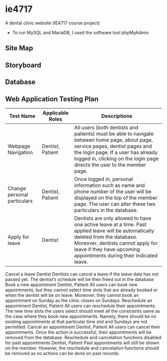 # ie4717
A dental clinic website (IE4717 course project)
- To run MySQL and MariaDB, I used the software tool phpMyAdmin
## Site Map

## Storyboard

## Database

## Web Application Testing Plan
| Test Name | Applicable Roles | Descriptions |
| --------- | ---------------- | ------------ |
| Webpage Navigation | Dentist, Patient | All users (both dentists and patients) must be able to navigate between home page, about page, service pages, dentist pages and the login page. If a user has already logged in, clicking on the login page directs the user to the member page. |
| Change personal particulars | Dentist, Patient | Once logged in, personal information such as name and phone number of the user will be displayed on the top of the member page. The user can alter these two particulars in the database. |
| Apply for leave | Dentist | Dentists are only allowed to have one active leave at a time. Past applied leave will be automatically deleted from the database. Moreover, dentists cannot apply for leave if they have upcoming appointments during their indicated leave. |
Cancel a leave
Dentist
Dentists can cancel a leave if the leave date has not passed yet. The dentist’s schedule will be then freed out in the database
Book a new appointment
Dentist, Patient
All users can book new appointments, but they cannot select time slots that are already booked or when the dentist will be on leave. Moreover, they cannot book an appointment on Sunday as the clinic closes on Sundays.
Reschedule an appointment
Dentist, Patient
All users can reschedule their appointments. The new time slots the users select should meet all the constraints same as the case where they book new appointments. Namely, there should be no existing appointments at that particular time slot and Sundays are not permitted.
Cancel an appointment
Dentist, Patient
All users can cancel their appointments. Once the action is successful, their appointments will be removed from the database.
Reschedule and cancelation functions disabled for past appointments
Dentist, Patient
Past appointments will still be shown on the member. However, the reschedule and cancelation functions should be removed as no actions can be done on past records.

